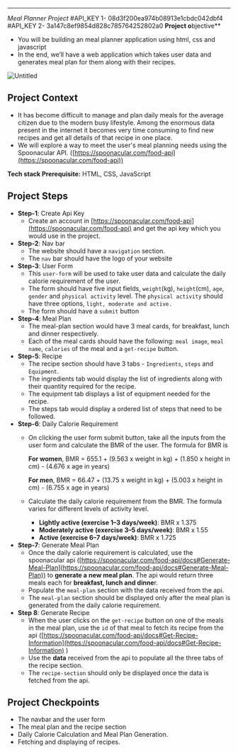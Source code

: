 ----------------------------------
*Meal Planner Project*
#API_KEY 1- 08d3f200ea974b08913e1cbdc042dbf4
#API_KEY 2- 3a147c8ef9854d828c785764252802a0
**Project o**bjective**

- You will be building an meal planner application using html, css and javascript
- In the end, we’ll have a web application which takes user data and generates meal plan for them along with their recipes.

![Untitled](https://s3-us-west-2.amazonaws.com/secure.notion-static.com/ff0ee167-421b-4b48-b2d9-cfe3a45cdc63/Untitled.png)

## **Project Context**

- It has become difficult to manage and plan daily meals for the average citizen due to the modern busy lifestyle. Among the enormous data present in the internet it becomes very time consuming to find new recipes and get all details of that recipe in one place.
- We will explore a way to meet the user's meal planning needs using the Spoonacular API. ([https://spoonacular.com/food-api](https://spoonacular.com/food-api))

**Tech stack Prerequisite:**  HTML, CSS, JavaScript

## ****Project Steps****

- **Step-1**: Create Api Key
    - Create an account in [https://spoonacular.com/food-api](https://spoonacular.com/food-api) and get the api key which you would use in the project.
- **Step-2**: Nav bar
    - The website should have a `navigation` section.
    - The `nav` bar should have the logo of your website
- **Step-3**: User Form
    - This `user-form` will be used to take user data and calculate the daily calorie requirement of the user.
    - The form should have five input fields, `weight`(kg), `height`(cm), `age`, `gender` and `physical activity` level. The `physical activity` should have three options, `light, moderate and active.`
    - The form should have a `submit` button
- **Step-4**: Meal Plan
    - The meal-plan section would have 3 meal cards, for breakfast, lunch and dinner respectively.
    - Each of the meal cards should have the following: `meal image`, `meal name`, `calories` of the meal and a `get-recipe` button.
- **Step-5**: Recipe
    - The recipe section should have 3 tabs - `Ingredients`, `steps` and `Equipment`.
    - The ingredients tab would display the list of ingredients along with their quantity required for the recipe.
    - The equipment tab displays a list of equipment needed for the recipe.
    - The steps tab would display a ordered list of steps that need to be followed.
- **Step-6**: Daily Calorie Requirement
    - On clicking the user form submit button, take all the inputs from the user form and calculate the BMR of the user. The formula for BMR is
        
        **For women**, BMR = 655.1 + (9.563 x weight in kg) + (1.850 x height in cm) - (4.676 x age in years)
        
        **For men**, BMR = 66.47 + (13.75 x weight in kg) + (5.003 x height in cm) - (6.755 x age in years)
        
    - Calculate the daily calorie requirement from the BMR. The formula varies for different levels of activity level.
        - **Lightly active (exercise 1–3 days/week)**: BMR x 1.375
        - **Moderately active (exercise 3–5 days/week)**: BMR x 1.55
        - **Active (exercise 6–7 days/week)**: BMR x 1.725
- **Step-7**: Generate Meal Plan
    - Once the daily calorie requirement is calculated, use the spoonacular api ([https://spoonacular.com/food-api/docs#Generate-Meal-Plan](https://spoonacular.com/food-api/docs#Generate-Meal-Plan)) to **generate a** **new meal plan**. The api would return three meals each for **breakfast, lunch and dinne**r.
    - Populate the `meal-plan` section with the data received from the api.
    - The `meal-plan` section should be displayed only after the meal plan is generated from the daily calorie requirement.
- **Step 8**: Generate Recipe
    - When the user clicks on the `get-recipe` button on one of the meals in the meal plan, use the `id` of that meal to fetch its recipe from the api ([https://spoonacular.com/food-api/docs#Get-Recipe-Information](https://spoonacular.com/food-api/docs#Get-Recipe-Information) )
    - Use the **data** received from the api to populate all the three tabs of the recipe section.
    - The `recipe-section` should only be displayed once the data is fetched from the api.

## Project Checkpoints

- The navbar and the user form
- The meal plan and the recipe section
- Daily Calorie Calculation and Meal Plan Generation.
- Fetching and displaying of recipes.
